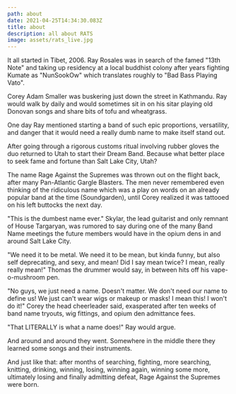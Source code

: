 ```yaml
---
path: about
date: 2021-04-25T14:34:30.083Z
title: about
description: all about RATS
image: assets/rats_live.jpg
---
```

It all started in Tibet, 2006.  Ray Rosales was in search of the famed "13th Note" and taking up residency at a local buddhist colony after years fighting Kumate as "NunSookOw" which translates roughly to "Bad Bass Playing Vato".

Corey Adam Smaller was buskering just down the street in Kathmandu.  Ray would walk by daily and would sometimes sit in on his sitar playing old Donovan songs and share bits of tofu and wheatgrass. 

One day Ray mentioned starting a band of such epic proportions, versatility, and danger that it would need a really dumb name to make itself stand out. 

After going through a rigorous customs ritual involving rubber gloves the duo returned to Utah to start their Dream Band.  Because what better place to seek fame and fortune than Salt Lake City, Utah?  

The name Rage Against the Supremes was thrown out on the flight back, after many Pan-Atlantic Gargle Blasters.  The men never remembered even thinking of the ridiculous name which was a play on words on an already popular band at the time (Soundgarden), until Corey realized it was tattooed on his left buttocks the next day.

"This is the dumbest name ever." Skylar, the lead guitarist and only remnant of House Targaryan,  was rumored to say during one of the many Band Name meetings the future members would have in the opium dens in and around Salt Lake City.

"We need it to be metal. We need it to be mean, but kinda funny, but also self deprecating, and sexy, and mean!  Did I say mean twice? I mean, really really mean!" Thomas the drummer would say, in between hits off his vape-o-mushroom pen.

"No guys, we just need a name. Doesn't matter. We don't need our name to define us! We just can't wear wigs or makeup or masks! I mean this! I won't do it!" Corey the head cheerleader said, exasperated after ten weeks of band name tryouts, wig fittings, and opium den admittance fees.

"That LITERALLY is what a name does!" Ray would argue. 

And around and around they went. Somewhere in the middle there they learned some songs and their instruments.

And just like that:  after months of searching, fighting, more searching, knitting, drinking, winning, losing, winning again, winning some more, ultimately losing and finally admitting defeat, Rage Against the Supremes were born.